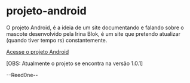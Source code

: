 # projeto-android
 O projeto Android, é a ideia de um site documentando e falando sobre o mascote desenvolvido pela Irina Blok, é um site que pretendo atualizar (quando tiver tempo rs) constantemente.

<a href="https://reed0ne.github.io/projeto-android/android.html">Acesse o projeto Android</a>

[OBS: Atualmente o projeto se encontra na versão 1.0.1]

--Reed0ne--